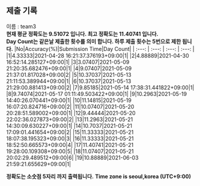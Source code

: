 


  
## 제출 기록  
이름 : team3  
**현재 평균 정확도는 9.51072 입니다. 최고 정확도는 11.40741 입니다.**  
**Day Count는 같은날 제출한 횟수를 의미 합니다. 하루 제출 횟수는 5번으로 제한 됩니다.**
|No|Accuracy(%)|Submission Time|Day Count|
| :---: | :---: | :---: | :---: |
|1|4.33333|2021-04-28 16:21:37.376193+09:00|1|
|2|4.88889|2021-04-30 16:52:14.285127+09:00|1|
|3|3.07407|2021-05-09 21:20:35.682476+09:00|1|
|4|9.07407|2021-05-09 21:37:01.817028+09:00|2|
|5|10.37037|2021-05-13 21:11:53.389944+09:00|1|
|6|10.37037|2021-05-13 21:29:00.881413+09:00|2|
|7|9.85185|2021-05-14 17:38:31.441822+09:00|1|
|8|9.74074|2021-05-17 01:11:49.503422+09:00|1|
|9|10.2963|2021-05-19 14:40:26.070441+09:00|1|
|10|11.14815|2021-05-19 16:07:20.824716+09:00|2|
|11|10.07407|2021-05-20 20:28:51.589002+09:00|1|
|12|9.44444|2021-05-20 22:02:36.027873+09:00|2|
|13|11.2963|2021-05-21 14:30:09.630227+09:00|1|
|14|10.7037|2021-05-21 17:09:01.441654+09:00|2|
|15|11.33333|2021-05-21 18:07:38.195323+09:00|3|
|16|11.33333|2021-05-21 18:52:50.665573+09:00|4|
|17|11.40741|2021-05-21 19:28:00.109308+09:00|5|
|18|11.07407|2021-05-21 20:02:29.489512+09:00|6|
|19|10.88889|2021-06-03 21:59:21.655629+09:00|1|


**정확도는 소숫점 5자리 까지 출력됩니다.**
**Time zone is seoul,korea (UTC+9:00)**
